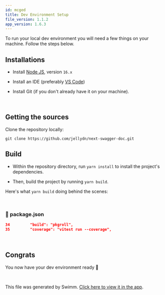 ```yaml
---
id: mcged
title: Dev Environment Setup
file_version: 1.1.2
app_version: 1.6.3
---
```


To run your local dev environment you will need a few things on your machine. Follow the steps below.

## Installations

*   Install [Node JS](https://nodejs.org/en/download/), version `16.x`

*   Install an IDE (preferably [VS Code](https://code.visualstudio.com/))

*   Install Git (if you don't already have it on your machine).
<br/>

## Getting the sources

Clone the repository locally:

```
git clone https://github.com/jellydn/next-swagger-doc.git
```

## Build

*   Within the repository directory, run `yarn install` to install the project's dependencies.

*   Then, build the project by running `yarn build`.

Here's what `yarn build` doing behind the scenes:

<br/>


<!-- NOTE-swimm-snippet: the lines below link your snippet to Swimm -->
### 📄 package.json
```json
34         "build": "pkgroll",
35         "coverage": "vitest run --coverage",
```

<br/>

## Congrats

You now have your dev environment ready 🎉

<br/>

This file was generated by Swimm. [Click here to view it in the app](https://app.swimm.io/repos/Z2l0aHViJTNBJTNBbmV4dC1zd2FnZ2VyLWRvYyUzQSUzQWplbGx5ZG4=/docs/mcged).
